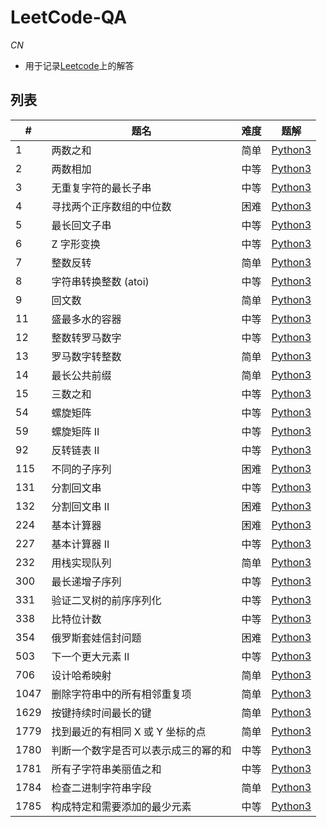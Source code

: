 # LeetCode-QA
*CN*
* 用于记录[Leetcode](https://leetcode-cn.com/problemset/all/)上的解答

## 列表
|#|题名|难度|题解|
|--|--|--|--|
|1|两数之和|简单|[Python3](Problems/0000001-Two%20Sum.md#Python3)|
|2|两数相加|中等|[Python3](Problems/0000002-Add%20Two%20Numbers.md#Python3)|
|3|无重复字符的最长子串|中等|[Python3](Problems/0000003-Longest%20Substring%20Without%20Repeating%20Characters.md#Python3)|
|4|寻找两个正序数组的中位数|困难|[Python3](Problems/0000004-Median%20of%20Two%20Sorted%20Arrays.md#Python3)|
|5|最长回文子串|中等|[Python3](Problems/0000005-Longest%20Palindromic%20Substring.md#Python3)|
|6|Z 字形变换|中等|[Python3](Problems/0000006-ZigZag%20Conversion.md#Python3)|
|7|整数反转|简单|[Python3](Problems/0000007-Reverse%20Integer.md#Python3)|
|8|字符串转换整数 (atoi)|中等|[Python3](Problems/0000008-String%20to%20Integer%20(atoi).md#Python3)|
|9|回文数|简单|[Python3](Problems/0000009-Palindrome%20Number.md#Python3)|
|11|盛最多水的容器|中等|[Python3](Problems/0000011-Container%20With%20Most%20Water.md#Python3)|
|12|整数转罗马数字|中等|[Python3](Problems/0000012-Integer%20to%20Roman.md#Python3)|
|13|罗马数字转整数|简单|[Python3](Problems/0000013-Roman%20to%20Integer.md#Python3)|
|14|最长公共前缀|简单|[Python3](Problems/0000014-Longest%20Common%20Prefix.md#Python3)|
|15|三数之和|中等|[Python3](Problems/0000015-3Sum.md#Python3)|
|54|螺旋矩阵|中等|[Python3](Problems/0000054-Spiral%20Matrix.md#Python3)|
|59|螺旋矩阵 II|中等|[Python3](Problems/0000059-Spiral%20Matrix%20II.md#Python3)|
|92|反转链表 II|中等|[Python3](Problems/0000092-Reverse%20Linked%20List%20II.md#Python3)|
|115|不同的子序列|困难|[Python3](Problems/0000115-Distinct%20Subsequences.md#Python3)|
|131|分割回文串|中等|[Python3](Problems/0000131-Palindrome%20Partitioning.md#Python3)|
|132|分割回文串 II|困难|[Python3](Problems/0000132-Palindrome%20Partitioning%20II.md#Python3)|
|224|基本计算器|困难|[Python3](Problems/0000224-Basic%20Calculator.md#Python3)|
|227|基本计算器 II|中等|[Python3](Problems/0000227-Basic%20Calculator%20II.md#Python3)|
|232|用栈实现队列|简单|[Python3](Problems/0000232-Implement%20Queue%20using%20Stacks.md#Python3)|
|300|最长递增子序列|中等|[Python3](Problems/0000300-Longest%20Increasing%20Subsequence.md#Python3)|
|331|验证二叉树的前序序列化|中等|[Python3](Problems/0000331-Verify%20Preorder%20Serialization%20of%20a%20Binary%20Tree.md#Python3)|
|338|比特位计数|中等|[Python3](Problems/0000338-Counting%20Bits.md#Python3)|
|354|俄罗斯套娃信封问题|困难|[Python3](Problems/0000354-Russian%20Doll%20Envelopes.md#Python3)|
|503|下一个更大元素 II|中等|[Python3](Problems/0000503-Next%20Greater%20Element%20II.md#Python3)|
|706|设计哈希映射|简单|[Python3](Problems/0000817-Design%20HashMap.md#Python3)|
|1047|删除字符串中的所有相邻重复项|简单|[Python3](Problems/0001128-Remove%20All%20Adjacent%20Duplicates%20In%20String.md#Python3)|
|1629|按键持续时间最长的键|简单|[Python3](Problems/0001751-Slowest%20Key.md#Python3)|
|1779|找到最近的有相同 X 或 Y 坐标的点|简单|[Python3](Problems/0001888-Find%20Nearest%20Point%20That%20Has%20the%20Same%20X%20or%20Y%20Coordinate.md#Python3)|
|1780|判断一个数字是否可以表示成三的幂的和|中等|[Python3](Problems/0001889-Check%20if%20Number%20is%20a%20Sum%20of%20Powers%20of%20Three.md#Python3)|
|1781|所有子字符串美丽值之和|中等|[Python3](Problems/0001890-Sum%20of%20Beauty%20of%20All%20Substrings.md#Python3)|
|1784|检查二进制字符串字段|简单|[Python3](Problems/0001910-Check%20if%20Binary%20String%20Has%20at%20Most%20One%20Segment%20of%20Ones.md#Python3)|
|1785|构成特定和需要添加的最少元素|中等|[Python3](Problems/0001911-Minimum%20Elements%20to%20Add%20to%20Form%20a%20Given%20Sum.md#Python3)|
